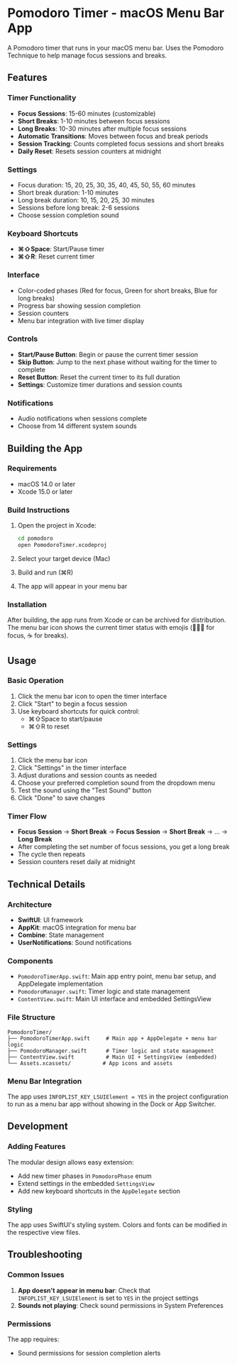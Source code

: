 # Pomodoro Timer - macOS Menu Bar App

A Pomodoro timer that runs in your macOS menu bar. Uses the Pomodoro Technique to help manage focus sessions and breaks.

## Features

### Timer Functionality

- **Focus Sessions**: 15-60 minutes (customizable)
- **Short Breaks**: 1-10 minutes between focus sessions
- **Long Breaks**: 10-30 minutes after multiple focus sessions
- **Automatic Transitions**: Moves between focus and break periods
- **Session Tracking**: Counts completed focus sessions and short breaks
- **Daily Reset**: Resets session counters at midnight

### Settings

- Focus duration: 15, 20, 25, 30, 35, 40, 45, 50, 55, 60 minutes
- Short break duration: 1-10 minutes
- Long break duration: 10, 15, 20, 25, 30 minutes
- Sessions before long break: 2-6 sessions
- Choose session completion sound

### Keyboard Shortcuts

- **⌘⇧Space**: Start/Pause timer
- **⌘⇧R**: Reset current timer

### Interface

- Color-coded phases (Red for focus, Green for short breaks, Blue for long breaks)
- Progress bar showing session completion
- Session counters
- Menu bar integration with live timer display

### Controls
- **Start/Pause Button**: Begin or pause the current timer session
- **Skip Button**: Jump to the next phase without waiting for the timer to complete
- **Reset Button**: Reset the current timer to its full duration
- **Settings**: Customize timer durations and session counts

### Notifications

- Audio notifications when sessions complete
- Choose from 14 different system sounds

## Building the App

### Requirements

- macOS 14.0 or later
- Xcode 15.0 or later

### Build Instructions

1. Open the project in Xcode:

   ```bash
   cd pomodoro
   open PomodoroTimer.xcodeproj
   ```

2. Select your target device (Mac)

3. Build and run (⌘R)

4. The app will appear in your menu bar

### Installation

After building, the app runs from Xcode or can be archived for distribution. The menu bar icon shows the current timer status with emojis (👩🏾‍💻 for focus, ☕ for breaks).

## Usage

### Basic Operation

1. Click the menu bar icon to open the timer interface
2. Click "Start" to begin a focus session
3. Use keyboard shortcuts for quick control:
   - ⌘⇧Space to start/pause
   - ⌘⇧R to reset

### Settings

1. Click the menu bar icon
2. Click "Settings" in the timer interface
3. Adjust durations and session counts as needed
4. Choose your preferred completion sound from the dropdown menu
5. Test the sound using the "Test Sound" button
6. Click "Done" to save changes

### Timer Flow

- **Focus Session** → **Short Break** → **Focus Session** → **Short Break** → ... → **Long Break**
- After completing the set number of focus sessions, you get a long break
- The cycle then repeats
- Session counters reset daily at midnight

## Technical Details

### Architecture

- **SwiftUI**: UI framework
- **AppKit**: macOS integration for menu bar
- **Combine**: State management
- **UserNotifications**: Sound notifications

### Components

- `PomodoroTimerApp.swift`: Main app entry point, menu bar setup, and AppDelegate implementation
- `PomodoroManager.swift`: Timer logic and state management
- `ContentView.swift`: Main UI interface and embedded SettingsView

### File Structure

```
PomodoroTimer/
├── PomodoroTimerApp.swift     # Main app + AppDelegate + menu bar logic
├── PomodoroManager.swift      # Timer logic and state management
├── ContentView.swift          # Main UI + SettingsView (embedded)
└── Assets.xcassets/          # App icons and assets
```

### Menu Bar Integration

The app uses `INFOPLIST_KEY_LSUIElement = YES` in the project configuration to run as a menu bar app without showing in the Dock or App Switcher.

## Development

### Adding Features

The modular design allows easy extension:

- Add new timer phases in `PomodoroPhase` enum
- Extend settings in the embedded `SettingsView`
- Add new keyboard shortcuts in the `AppDelegate` section

### Styling

The app uses SwiftUI's styling system. Colors and fonts can be modified in the respective view files.

## Troubleshooting

### Common Issues

1. **App doesn't appear in menu bar**: Check that `INFOPLIST_KEY_LSUIElement` is set to `YES` in the project settings
3. **Sounds not playing**: Check sound permissions in System Preferences

### Permissions

The app requires:
- Sound permissions for session completion alerts
